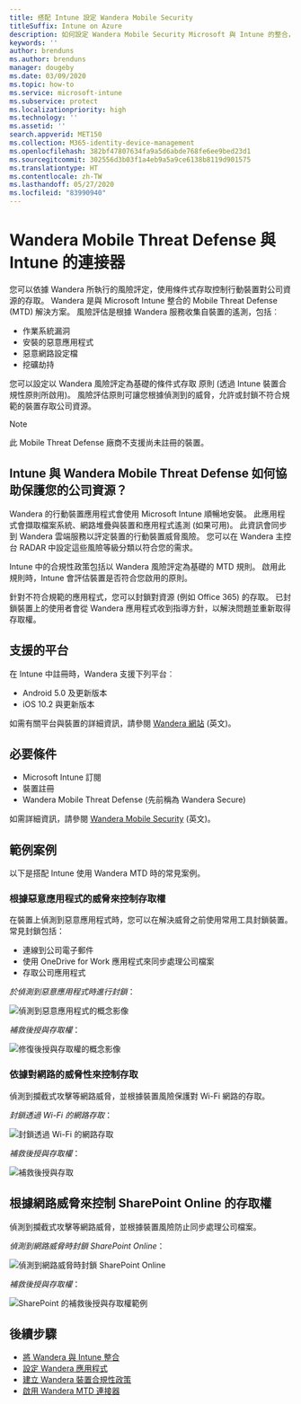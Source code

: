 ```yaml
---
title: 搭配 Intune 設定 Wandera Mobile Security
titleSuffix: Intune on Azure
description: 如何設定 Wandera Mobile Security Microsoft 與 Intune 的整合，來控制行動裝置對公司資源的存取。
keywords: ''
author: brenduns
ms.author: brenduns
manager: dougeby
ms.date: 03/09/2020
ms.topic: how-to
ms.service: microsoft-intune
ms.subservice: protect
ms.localizationpriority: high
ms.technology: ''
ms.assetid: ''
search.appverid: MET150
ms.collection: M365-identity-device-management
ms.openlocfilehash: 382bf47807634fa9a5d6abde768fe6ee9bed23d1
ms.sourcegitcommit: 302556d3b03f1a4eb9a5a9ce6138b8119d901575
ms.translationtype: HT
ms.contentlocale: zh-TW
ms.lasthandoff: 05/27/2020
ms.locfileid: "83990940"
---
```

# <a name="wandera-mobile-threat-defense-connector-with-intune"></a>Wandera Mobile Threat Defense 與 Intune 的連接器  

您可以依據 Wandera 所執行的風險評定，使用條件式存取控制行動裝置對公司資源的存取。 Wandera 是與 Microsoft Intune 整合的 Mobile Threat Defense (MTD) 解決方案。  風險評估是根據 Wandera 服務收集自裝置的遙測，包括︰
- 作業系統漏洞
- 安裝的惡意應用程式
- 惡意網路設定檔
- 挖礦劫持

您可以設定以 Wandera 風險評定為基礎的條件式存取  原則 (透過 Intune 裝置合規性原則所啟用)。 風險評估原則可讓您根據偵測到的威脅，允許或封鎖不符合規範的裝置存取公司資源。  

> [!NOTE]
> 此 Mobile Threat Defense 廠商不支援尚未註冊的裝置。

## <a name="how-do-intune-and-wandera-mobile-threat-defense-help-protect-your-company-resources"></a>Intune 與 Wandera Mobile Threat Defense 如何協助保護您的公司資源？  

Wandera 的行動裝置應用程式會使用 Microsoft Intune 順暢地安裝。 此應用程式會擷取檔案系統、網路堆疊與裝置和應用程式遙測 (如果可用)。 此資訊會同步到 Wandera 雲端服務以評定裝置的行動裝置威脅風險。 您可以在 Wandera 主控台 RADAR 中設定這些風險等級分類以符合您的需求。

Intune 中的合規性政策包括以 Wandera 風險評定為基礎的 MTD 規則。 啟用此規則時，Intune 會評估裝置是否符合您啟用的原則。

針對不符合規範的應用程式，您可以封鎖對資源 (例如 Office 365) 的存取。 已封鎖裝置上的使用者會從 Wandera 應用程式收到指導方針，以解決問題並重新取得存取權。

## <a name="supported-platforms"></a>支援的平台  

在 Intune 中註冊時，Wandera 支援下列平台︰

- Android 5.0 及更新版本  
- iOS 10.2 與更新版本 

如需有關平台與裝置的詳細資訊，請參閱 [Wandera 網站](https://www.wandera.com/mobile-threat-defense/) \(英文\)。

## <a name="prerequisites"></a>必要條件  

- Microsoft Intune 訂閱  
- 裝置註冊  
- Wandera Mobile Threat Defense (先前稱為 Wandera Secure)  

如需詳細資訊，請參閱 [Wandera Mobile Security](https://www.wandera.com/mobile-security/) \(英文\)。
 
## <a name="sample-scenarios"></a>範例案例

以下是搭配 Intune 使用 Wandera MTD 時的常見案例。

### <a name="control-access-based-on-threats-from-malicious-apps"></a>根據惡意應用程式的威脅來控制存取權  

在裝置上偵測到惡意應用程式時，您可以在解決威脅之前使用常用工具封鎖裝置。 常見封鎖包括：  
- 連線到公司電子郵件  
- 使用 OneDrive for Work 應用程式來同步處理公司檔案  
- 存取公司應用程式  

*於偵測到惡意應用程式時進行封鎖*：

![偵測到惡意應用程式的概念影像](./media/wandera-mtd-connector/wandera-malicious-apps-blocked.png)  

*補救後授與存取權*： 

![修復後授與存取權的概念影像](./media/wandera-mtd-connector/wandera-malicious-apps-unblocked.png)


### <a name="control-access-based-on-threat-to-network"></a>依據對網路的威脅性來控制存取  

偵測到攔截式攻擊等網路威脅，並根據裝置風險保護對 Wi-Fi 網路的存取。  

*封鎖透過 Wi-Fi 的網路存取*：  

![封鎖透過 Wi-Fi 的網路存取](./media/wandera-mtd-connector/wandera-network-wifi-blocked.png)

*補救後授與存取權*：  

![補救後授與存取](./media/wandera-mtd-connector/wandera-network-wifi-unblocked.png)  

## <a name="control-access-to-sharepoint-online-based-on-threat-to-network"></a>根據網路威脅來控制 SharePoint Online 的存取權

偵測到攔截式攻擊等網路威脅，並根據裝置風險防止同步處理公司檔案。

*偵測到網路威脅時封鎖 SharePoint Online*：  

![偵測到網路威脅時封鎖 SharePoint Online](./media/wandera-mtd-connector/wandera-network-spo-blocked.png)  

*補救後授與存取權*：  

![SharePoint 的補救後授與存取權範例](./media/wandera-mtd-connector/wandera-network-spo-unblocked.png)  

<!-- 
### Control access on unenrolled devices based on threats from malicious apps

When the Wandera Mobile Threat Defense solution considers a device to be infected:

![App protection policy blocks due to detected malware](./media/wandera-mtd-connector/wandera-mobile-app-policy-block.png)

Access is granted on remediation:

![Access is granted on remediation for App protection policy](./media/wandera-mtd-connector/wandera-mobile-app-policy-remediated.png)
-->

## <a name="next-steps"></a>後續步驟

- [將 Wandera 與 Intune 整合](wandera-mtd-connector-integration.md)
- [設定 Wandera 應用程式](mtd-apps-ios-app-configuration-policy-add-assign.md)
- [建立 Wandera 裝置合規性政策](mtd-device-compliance-policy-create.md)
- [啟用 Wandera MTD 連接器](mtd-connector-enable.md)

